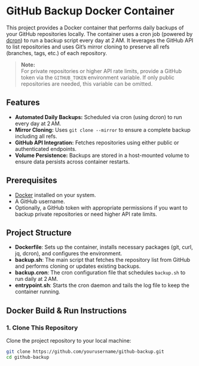 # GitHub Backup Docker Container

This project provides a Docker container that performs daily backups of your GitHub repositories locally. The container uses a cron job (powered by [dcron](https://pkgs.alpinelinux.org/package/edge/main/x86_64/dcron)) to run a backup script every day at 2 AM. It leverages the GitHub API to list repositories and uses Git’s mirror cloning to preserve all refs (branches, tags, etc.) of each repository.

> **Note:**  
> For private repositories or higher API rate limits, provide a GitHub token via the `GITHUB_TOKEN` environment variable. If only public repositories are needed, this variable can be omitted.

## Features

- **Automated Daily Backups:** Scheduled via cron (using dcron) to run every day at 2 AM.
- **Mirror Cloning:** Uses `git clone --mirror` to ensure a complete backup including all refs.
- **GitHub API Integration:** Fetches repositories using either public or authenticated endpoints.
- **Volume Persistence:** Backups are stored in a host-mounted volume to ensure data persists across container restarts.

## Prerequisites

- [Docker](https://docs.docker.com/get-docker/) installed on your system.
- A GitHub username.
- Optionally, a GitHub token with appropriate permissions if you want to backup private repositories or need higher API rate limits.

## Project Structure

- **Dockerfile**: Sets up the container, installs necessary packages (git, curl, jq, dcron), and configures the environment.
- **backup.sh**: The main script that fetches the repository list from GitHub and performs cloning or updates existing backups.
- **backup.cron**: The cron configuration file that schedules `backup.sh` to run daily at 2 AM.
- **entrypoint.sh**: Starts the cron daemon and tails the log file to keep the container running.

## Docker Build & Run Instructions

### 1. Clone This Repository

Clone the project repository to your local machine:

```bash
git clone https://github.com/yourusername/github-backup.git
cd github-backup
